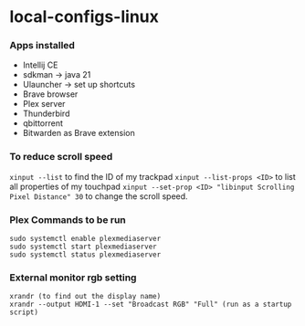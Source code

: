 # local-configs-linux

### Apps installed

* Intellij CE
* sdkman -> java 21
* Ulauncher -> set up shortcuts
* Brave browser
* Plex server
* Thunderbird
* qbittorrent
* Bitwarden as Brave extension


### To reduce scroll speed

`xinput --list` to find the ID of my trackpad
`xinput --list-props <ID>` to list all properties of my touchpad
`xinput --set-prop <ID> "libinput Scrolling Pixel Distance" 30` to change the scroll speed.

### Plex Commands to be run

```
sudo systemctl enable plexmediaserver
sudo systemctl start plexmediaserver
sudo systemctl status plexmediaserver
```

### External monitor rgb setting

```
xrandr (to find out the display name)
xrandr --output HDMI-1 --set "Broadcast RGB" "Full" (run as a startup script)
```

